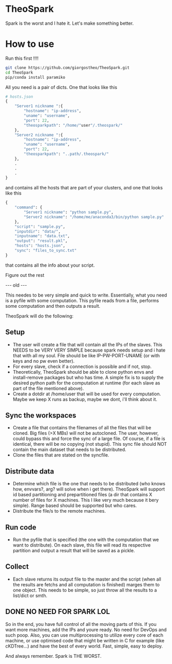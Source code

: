 # TheoSpark
Spark is the worst and I hate it. Let's make something better. 

# How to use

Run this first !!!!
```bash
git clone https://github.com/giorgostheo/TheoSpark.git
cd TheoSpark
pip/conda install paramiko
```

All you need is a pair of dicts. One that looks like this
```python
# hosts.json
{
    "Server1 nickname ":{
        "hostname": "ip-address",
        "uname": "username",
        "port": 22,
        "theosparkpath": "/home/"user"/.theospark/"
    },
    "Server2 nickname ":{
        "hostname": "ip-address",
        "uname": "username",
        "port": 22,
        "theosparkpath": "..path/.theospark/"
    },
    .
    .
    .
}
```
and contains all the hosts that are part of your clusters, and one that looks like this
```python
{
    "command": {
        "Server1 nickname": "python sample.py",
        "Server2 nickname": "/home/me/anaconda3/bin/python sample.py"
    },
    "script": "sample.py",
    "inputdir": "data/",
    "inputname": "data.txt",
    "output": "result.pkl",
    "hosts": "hosts.json",
    "sync": "files_to_sync.txt"
}
```
that contains all the info about your script.

Figure out the rest

--- old ---

This needes to be very simple and quick to write. Essentially, what you need is a pyfile with some computation. This pyfile reads from a file, performs some computation and then outputs a result. 

TheoSpark will do the following:

## Setup




- The user will create a file that will contain all the IPs of the slaves. This NEEDS to be VERY VERY SIMPLE because spark needs setup and i hate that with all my soul. File should be like IP-PW-PORT-UNAME (or with keys and no pw even better). 
- For every slave, check if a connection is possible and if not, stop.
- Theoretically, TheoSpark should be able to clone python envs and install-remove packages but who has time. A simple fix is to supply the desired python path for the computation at runtime (for each slave as part of the file mentioned above).
- Create a dotdir at /home/user that will be used for every computation. Maybe we keep X runs as backup, maybe we dont, i'll think about it. 

## Sync the workspaces
- Create a file that contains the filenames of all the files that will be cloned. Big files (>X MBs) will not be autocloned. The user, however, could bypass this and force the sync of a large file. Of course, if a file is identical, there will be no copying (not stupid). This sync file should NOT contain the main dataset that needs to be distributed. 
- Clone the files that are stated on the syncfile.
## Distribute data
- Determine which file is the one that needs to be distributed (who knows how, envvars?, arg? will solve when i get there). TheoSpark will support id based partitioning and prepartitioned files (a dir that contains X number of files for X machines. This I like very much because it bery simple). Range based should be supported but who cares.
- Distribute the file/s to the remote machines.
## Run code
- Run the pyfile that is specified (the one with the computation that we want to distribute). On each slave, this file will read its respective partition and output a result that will be saved as a pickle. 
## Collect
- Each slave returns its output file to the master and the script (when all the results are fetchs and all computation is finished) marges them to one object. This needs to be simple, so just throw all the results to a list/dict or smth.
## DONE NO NEED FOR SPARK LOL

So in the end, you have full control of all the moving parts of this. If you want more machines, add the IPs and youre ready. No need for DevOps and such poop. Also, you can use multiprocessing to utilize every core of each machine, or use optimised code that might be written in C for example (like cKDTree...) and have the best of every world. Fast, simple, easy to deploy.


And always remember. Spark is THE WORST.    
    
